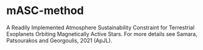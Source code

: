 # mASC-method
A Readily Implemented Atmosphere Sustainability Constraint for Terrestrial Exoplanets Orbiting Magnetically Active Stars. 
For more details see Samara, Patsourakos and Georgoulis, 2021 (ApJL).
